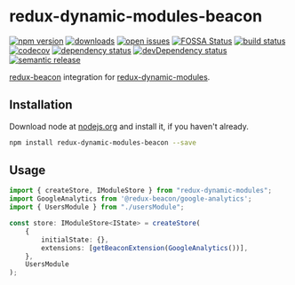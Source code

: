 # redux-dynamic-modules-beacon
 [![npm version](https://badge.fury.io/js/redux-dynamic-modules-beacon.svg)](https://npmjs.org/package/redux-dynamic-modules-beacon)  [![downloads](https://img.shields.io/npm/dw/redux-dynamic-modules-beacon.svg)](https://npmjs.org/package/redux-dynamic-modules-beacon)  [![open issues](https://img.shields.io/github/issues-raw/dbartholomae/redux-dynamic-modules-beacon.svg)](https://github.com/dbartholomae/redux-dynamic-modules-beacon/issues)  [![FOSSA Status](https://app.fossa.io/api/projects/git%2Bgithub.com%2Fdbartholomae%2Fredux-dynamic-modules-beacon.svg?type=shield)](https://app.fossa.io/projects/git%2Bgithub.com%2Fdbartholomae%2Fredux-dynamic-modules-beacon?ref=badge_shield) [![build status](https://img.shields.io/circleci/project/github/dbartholomae/redux-dynamic-modules-beacon/master.svg?style=flat)](https://circleci.com/gh/dbartholomae/workflows/redux-dynamic-modules-beacon/tree/master)  [![codecov](https://codecov.io/gh/dbartholomae/redux-dynamic-modules-beacon/branch/master/graph/badge.svg)](https://codecov.io/gh/dbartholomae/redux-dynamic-modules-beacon)  [![dependency status](https://david-dm.org/dbartholomae/redux-dynamic-modules-beacon.svg?theme=shields.io)](https://david-dm.org/dbartholomae/redux-dynamic-modules-beacon)  [![devDependency status](https://david-dm.org/dbartholomae/redux-dynamic-modules-beacon/dev-status.svg)](https://david-dm.org/dbartholomae/redux-dynamic-modules-beacon?type=dev)    [![semantic release](https://img.shields.io/badge/%20%20%F0%9F%93%A6%F0%9F%9A%80-semantic--release-e10079.svg)](https://github.com/semantic-release/semantic-release#badge)

[redux-beacon](https://rangle.gitbook.io/redux-beacon/) integration for [redux-dynamic-modules](https://redux-dynamic-modules.js.org/). 

## Installation
Download node at [nodejs.org](http://nodejs.org) and install it, if you haven't already.

```sh
npm install redux-dynamic-modules-beacon --save
```

## Usage

```ts
import { createStore, IModuleStore } from "redux-dynamic-modules";
import GoogleAnalytics from '@redux-beacon/google-analytics';
import { UsersModule } from "./usersModule";

const store: IModuleStore<IState> = createStore(
    {
        initialState: {},
        extensions: [getBeaconExtension(GoogleAnalytics())],
    },
    UsersModule
);

```
